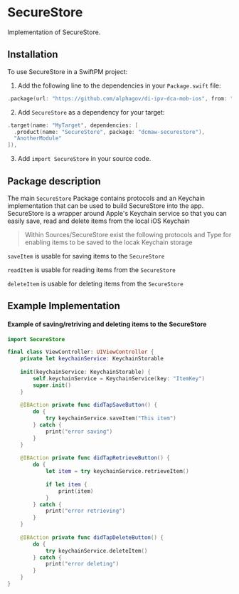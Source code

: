 # SecureStore

Implementation of SecureStore.

## Installation

To use SecureStore in a SwiftPM project:

1. Add the following line to the dependencies in your `Package.swift` file:

```swift
.package(url: "https://github.com/alphagov/di-ipv-dca-mob-ios", from: "1.0.0"),
```

2. Add `SecureStore` as a dependency for your target:

```swift
.target(name: "MyTarget", dependencies: [
  .product(name: "SecureStore", package: "dcmaw-securestore"),
  "AnotherModule"
]),
```

3. Add `import SecureStore` in your source code.

## Package description

The main `SecureStore` Package contains protocols and an Keychain implementation that can be used to build SecureStore into the app. SecureStore is a wrapper around Apple's Keychain service so that you can easily save, read and delete items from the local iOS Keychain

> Within Sources/SecureStore exist the following protocols and Type for enabling items to be saved to the locak Keychain storage

`saveItem` is usable for saving items to the `SecureStore`

`readItem` is usable for reading items from the `SecureStore`

`deleteItem` is usable for deleting items from the `SecureStore`

## Example Implementation

#### Example of saving/retriving and deleting items to the SecureStore

```swift
import SecureStore

final class ViewController: UIViewController {
    private let keychainService: KeychainStorable
    
    init(keychainService: KeychainStorable) {
        self.keychainService = KeychainService(key: "ItemKey")
        super.init()
    }
    
    @IBAction private func didTapSaveButton() {
        do {
            try keychainService.saveItem("This item")
        } catch {
            print("error saving")
        }
    }
    
    @IBAction private func didTapRetrieveButton() {
        do {
            let item = try keychainService.retrieveItem()
            
            if let item {
                print(item)
            }
        } catch {
            print("error retrieving")
        }
    }
        
    @IBAction private func didTapDeleteButton() {
        do {
            try keychainService.deleteItem()
        } catch {
            print("error deleting")
        }
    }
}
```
